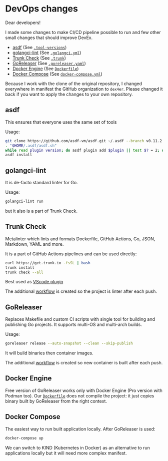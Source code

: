 # DevOps changes

Dear developers!

I made some changes to make CI/CD pipeline possible to run and few other small
changes that should improve DevEx.

- [asdf](https://asdf-vm.com/) (See [`.tool-versions`](.tool-versions))
- [golangci-lint](https://golangci-lint.run/) (See [`.golangci.yml`](.golangci.yml))
- [Trunk Check](https://trunk.io/products/check) (See [`.trunk`](.trunk))
- [GoReleaser](https://goreleaser.com/) (See [`.goreleaser.yaml`](.goreleaser.yaml))
- [Docker Engine](https://docs.docker.com/engine/) (See [`Dockerfile`](Dockerfile))
- [Docker Compose](https://docs.docker.com/compose/) (See [`docker-compose.yml`](docker-compose.yml))

Because I work with the clone of the original repository, I changed everywhere
in manifest the GitHub organization to `dex4er`. Please changed it back if you
want to apply the changes to your own repository.

## asdf

This ensures that everyone uses the same set of tools

Usage:

```sh
git clone https://github.com/asdf-vm/asdf.git ~/.asdf --branch v0.11.2
. "$HOME/.asdf/asdf.sh"
while read plugin version; do asdf plugin add $plugin || test $? = 2; done < .tool-versions
asdf install
```

## golangci-lint

It is de-facto standard linter for Go.

Usage:

```sh
golangci-lint run
```

but it also is a part of Trunk Check.

## Trunk Check

Metalinter which lints and formats Dockerfile, GitHub Actions, Go, JSON,
Markdown, YAML and more.

It is a part of GitHub Actions pipelines and can be used directly:

```sh
curl https://get.trunk.io -fsSL | bash
trunk install
trunk check --all
```

Best used as [VScode plugin](https://marketplace.visualstudio.com/items?itemName=Trunk.io)

The additional [workflow](.github/workflows/trunk.yaml) is created so the
project is linter after each push.

## GoReleaser

Replaces Makefile and custom CI scripts with single tool for building and
publishing Go projects. It supports multi-OS and multi-arch builds.

Usage:

```sh
goreleaser release --auto-snapshot --clean --skip-publish
```

It will build binaries then container images.

The additional [workflow](.github/workflows/goreleaser.yaml) is created so new
container is built after each push.

## Docker Engine

Free version of GoReleaser works only with Docker Engine (Pro version with
Podman too). Our [`Dockerfile`](Dockerfile) does not compile the project: it
just copies binary built by GoReleaser from the right context.

## Docker Compose

The easiest way to run built application locally. After GoReleaser is used:

```sh
docker-compose up
```

We can switch to KIND (Kubernetes in Docker) as an alternative to run
applications locally but it will need more complex manifest.
